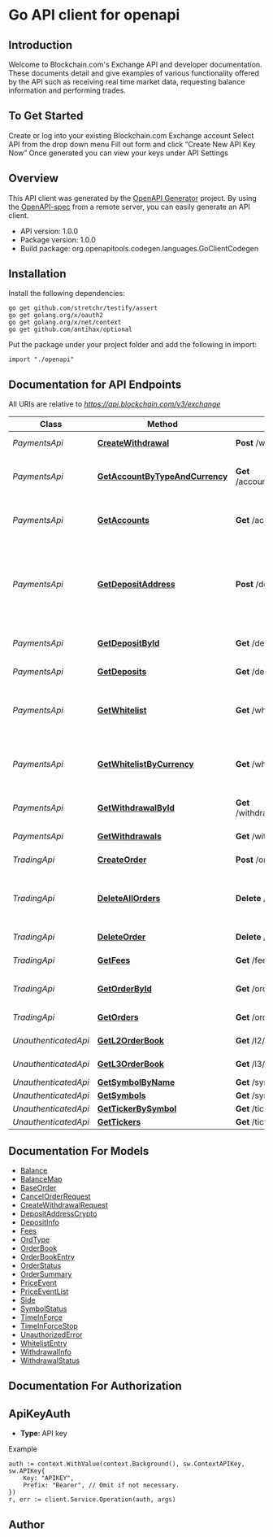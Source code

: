 # Go API client for openapi

## Introduction
Welcome to Blockchain.com's Exchange API and developer documentation. These documents detail and give examples of various functionality offered by the API such as receiving real time market data, requesting balance information and performing trades.
## To Get Started
Create or log into your existing Blockchain.com Exchange account
Select API from the drop down menu
Fill out form and click “Create New API Key Now”
Once generated you can view your keys under API Settings


## Overview
This API client was generated by the [OpenAPI Generator](https://openapi-generator.tech) project.  By using the [OpenAPI-spec](https://www.openapis.org/) from a remote server, you can easily generate an API client.

- API version: 1.0.0
- Package version: 1.0.0
- Build package: org.openapitools.codegen.languages.GoClientCodegen

## Installation

Install the following dependencies:

```shell
go get github.com/stretchr/testify/assert
go get golang.org/x/oauth2
go get golang.org/x/net/context
go get github.com/antihax/optional
```

Put the package under your project folder and add the following in import:

```golang
import "./openapi"
```

## Documentation for API Endpoints

All URIs are relative to *https://api.blockchain.com/v3/exchange*

Class | Method | HTTP request | Description
------------ | ------------- | ------------- | -------------
*PaymentsApi* | [**CreateWithdrawal**](docs/PaymentsApi.md#createwithdrawal) | **Post** /withdrawals | Request a withdrawal
*PaymentsApi* | [**GetAccountByTypeAndCurrency**](docs/PaymentsApi.md#getaccountbytypeandcurrency) | **Get** /accounts/{account}/{currency} | Receive current account balances
*PaymentsApi* | [**GetAccounts**](docs/PaymentsApi.md#getaccounts) | **Get** /accounts | Receive current account balances
*PaymentsApi* | [**GetDepositAddress**](docs/PaymentsApi.md#getdepositaddress) | **Post** /deposits/{currency} | Get a deposit address. Currently only crypto currencies are supported
*PaymentsApi* | [**GetDepositById**](docs/PaymentsApi.md#getdepositbyid) | **Get** /deposits/{depositId} | Get status about a deposit
*PaymentsApi* | [**GetDeposits**](docs/PaymentsApi.md#getdeposits) | **Get** /deposits | Get a list of deposits
*PaymentsApi* | [**GetWhitelist**](docs/PaymentsApi.md#getwhitelist) | **Get** /whitelist | Get a list of all whitelisted withdrawal accounts
*PaymentsApi* | [**GetWhitelistByCurrency**](docs/PaymentsApi.md#getwhitelistbycurrency) | **Get** /whitelist/{currency} | Get a list of all whitelisted withdrawal accounts
*PaymentsApi* | [**GetWithdrawalById**](docs/PaymentsApi.md#getwithdrawalbyid) | **Get** /withdrawals/{withdrawalId} | Get status about a withdrawal
*PaymentsApi* | [**GetWithdrawals**](docs/PaymentsApi.md#getwithdrawals) | **Get** /withdrawals | Get a list of withdrawals
*TradingApi* | [**CreateOrder**](docs/TradingApi.md#createorder) | **Post** /orders | Add an order
*TradingApi* | [**DeleteAllOrders**](docs/TradingApi.md#deleteallorders) | **Delete** /orders | Delete all open orders (of a symbol, if specified)
*TradingApi* | [**DeleteOrder**](docs/TradingApi.md#deleteorder) | **Delete** /orders/{orderId} | Cancel a trade
*TradingApi* | [**GetFees**](docs/TradingApi.md#getfees) | **Get** /fees | Get current fee level
*TradingApi* | [**GetOrderById**](docs/TradingApi.md#getorderbyid) | **Get** /orders/{orderId} | Get a specific order
*TradingApi* | [**GetOrders**](docs/TradingApi.md#getorders) | **Get** /orders | Get a list orders
*UnauthenticatedApi* | [**GetL2OrderBook**](docs/UnauthenticatedApi.md#getl2orderbook) | **Get** /l2/{symbol} | L2 Order Book
*UnauthenticatedApi* | [**GetL3OrderBook**](docs/UnauthenticatedApi.md#getl3orderbook) | **Get** /l3/{symbol} | L3 Order Book
*UnauthenticatedApi* | [**GetSymbolByName**](docs/UnauthenticatedApi.md#getsymbolbyname) | **Get** /symbols/{symbol} | Symbols
*UnauthenticatedApi* | [**GetSymbols**](docs/UnauthenticatedApi.md#getsymbols) | **Get** /symbols | Symbols
*UnauthenticatedApi* | [**GetTickerBySymbol**](docs/UnauthenticatedApi.md#gettickerbysymbol) | **Get** /tickers/{symbol} | Price
*UnauthenticatedApi* | [**GetTickers**](docs/UnauthenticatedApi.md#gettickers) | **Get** /tickers | Price


## Documentation For Models

 - [Balance](docs/Balance.md)
 - [BalanceMap](docs/BalanceMap.md)
 - [BaseOrder](docs/BaseOrder.md)
 - [CancelOrderRequest](docs/CancelOrderRequest.md)
 - [CreateWithdrawalRequest](docs/CreateWithdrawalRequest.md)
 - [DepositAddressCrypto](docs/DepositAddressCrypto.md)
 - [DepositInfo](docs/DepositInfo.md)
 - [Fees](docs/Fees.md)
 - [OrdType](docs/OrdType.md)
 - [OrderBook](docs/OrderBook.md)
 - [OrderBookEntry](docs/OrderBookEntry.md)
 - [OrderStatus](docs/OrderStatus.md)
 - [OrderSummary](docs/OrderSummary.md)
 - [PriceEvent](docs/PriceEvent.md)
 - [PriceEventList](docs/PriceEventList.md)
 - [Side](docs/Side.md)
 - [SymbolStatus](docs/SymbolStatus.md)
 - [TimeInForce](docs/TimeInForce.md)
 - [TimeInForceStop](docs/TimeInForceStop.md)
 - [UnauthorizedError](docs/UnauthorizedError.md)
 - [WhitelistEntry](docs/WhitelistEntry.md)
 - [WithdrawalInfo](docs/WithdrawalInfo.md)
 - [WithdrawalStatus](docs/WithdrawalStatus.md)


## Documentation For Authorization



## ApiKeyAuth

- **Type**: API key

Example

```golang
auth := context.WithValue(context.Background(), sw.ContextAPIKey, sw.APIKey{
    Key: "APIKEY",
    Prefix: "Bearer", // Omit if not necessary.
})
r, err := client.Service.Operation(auth, args)
```



## Author



